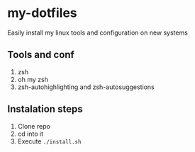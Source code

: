 # my-dotfiles
Easily install my linux tools and configuration on new systems

## Tools and conf
1. zsh
1. oh my zsh
1. zsh-autohighlighting and zsh-autosuggestions

## Instalation steps
1. Clone repo
1. cd into it
1. Execute ```./install.sh```
